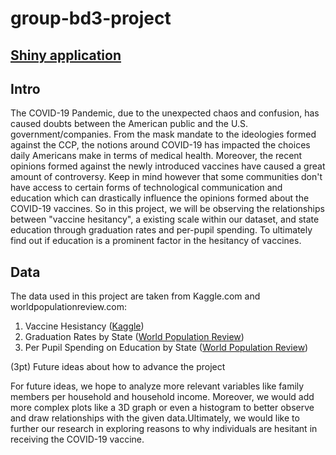 # group-bd3-project

## [Shiny application](https://amk002.shinyapps.io/BD3Group/?_ga=2.261092943.371402908.1622708470-1439134486.1622003163)

## Intro 
The COVID-19 Pandemic, due to the unexpected chaos and confusion, has caused
doubts between the American public and the U.S. government/companies. From the 
mask mandate to the ideologies formed against the CCP, the notions around 
COVID-19 has impacted the choices daily Americans make in terms of medical
health. Moreover, the recent opinions formed against the newly introduced 
vaccines have caused a great amount of controversy. Keep in mind however that 
some communities don't have access to certain forms of technological 
communication and education which can drastically influence the opinions formed 
about the COVID-19 vaccines. So in this project, we will be observing the 
relationships between "vaccine hesitancy", a existing scale within our dataset,
and state education through graduation rates and per-pupil spending. To 
ultimately find out if education is a prominent factor in the hesitancy of 
vaccines. 


## Data
The data used in this project are taken from Kaggle.com and 
worldpopulationreview.com: 

1. Vaccine Hesistancy ([Kaggle](https://www.kaggle.com/deepshah16/vaccine-hesitancy-for-covid19))
2. Graduation Rates by State ([World Population Review](https://worldpopulationreview.com/en/state-rankings/high-school-graduation-rates-by-state))
3. Per Pupil Spending on Education by State ([World Population Review](https://worldpopulationreview.com/en/state-rankings/per-pupil-spending-by-state))


(3pt) Future ideas about how to advance the project

For future ideas, we hope to analyze more relevant variables like family members 
per household and household income. Moreover, we would add more complex plots 
like a 3D graph or even a histogram to better observe and draw relationships with
the given data.Ultimately, we would like to further our 
research in exploring reasons to why individuals are hesitant in receiving the COVID-19 
vaccine.